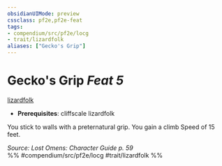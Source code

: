 ```yaml
---
obsidianUIMode: preview
cssclass: pf2e,pf2e-feat
tags:
- compendium/src/pf2e/locg
- trait/lizardfolk
aliases: ["Gecko's Grip"]
---
```

# Gecko's Grip  *Feat 5*  
[lizardfolk](/rules/traits/lizardfolk-b1.md)  

- **Prerequisites**: cliffscale lizardfolk

You stick to walls with a preternatural grip. You gain a climb Speed of 15 feet.

*Source: Lost Omens: Character Guide p. 59*  
%% #compendium/src/pf2e/locg #trait/lizardfolk %%